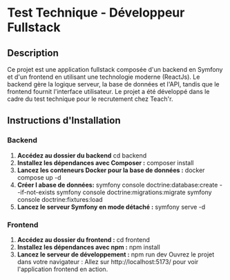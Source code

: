 # Test Technique - Développeur Fullstack

## Description
Ce projet est une application fullstack composée d'un backend en Symfony et d'un frontend en utilisant une technologie moderne (ReactJs). Le backend gère la logique serveur, la base de données et l'API, tandis que le frontend fournit l'interface utilisateur. Le projet a été développé dans le cadre du test technique pour le recrutement chez Teach'r.


## Instructions d'Installation

### Backend

1. **Accédez au dossier du backend** 
   cd backend
2. **Installez les dépendances avec Composer :** 
    composer install
3. **Lancez les conteneurs Docker pour la base de données :** 
   docker compose up -d
4. **Créer l abase de données:** 
   symfony console doctrine:database:create --if-not-exists
   symfony console doctrine:migrations:migrate
   symfony console doctrine:fixtures:load
5. **Lancez le serveur Symfony en mode détaché  :** 
   symfony serve -d 

### Frontend

1. **Accédez au dossier du frontend :** 
   cd frontend
2. **Installez les dépendances avec npm  :** 
    npm install
3. **Lancez le serveur de développement :** 
    npm run dev
    Ouvrez le projet dans votre navigateur : Allez sur http://localhost:5173/ pour voir l'application frontend en action.
